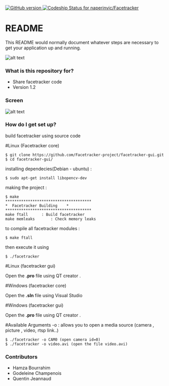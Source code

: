 [![GitHub version](https://badge.fury.io/gh/invicnaper%2FMWF.svg)](http://badge.fury.io/gh/invicnaper%2FMWF)[ ![Codeship Status for naperinvic/Facetracker](https://codeship.com/projects/f71de5f0-6053-0132-5208-2696ea524dd6/status?branch=master)](https://codeship.com/projects/51618)
# README #

This README would normally document whatever steps are necessary to get your application up and running.

![alt text](https://cdn1.iconfinder.com/data/icons/skype-icons/128/skype_camera.png "FT logo")

### What is this repository for? ###

* Share facetracker code 
* Version 1.2

### Screen ###

![alt text](http://naper.eu/me/images/facetracker.jpg "FT screen")

### How do I get set up? ###

build facetracker using source code

#Linux (Facetracker core)

	$ git clone https://github.com/Facetracker-project/facetracker-gui.git
	$ cd facetracker-gui/
	
installing dependecies(Debian - ubuntu) : 

	$ sudo apt-get install libopencv-dev
	
making the project : 

	$ make
	**************************************
	*  Facetracker Building    *
	**************************************
	make ftall		: Build facetracker
	make memleaks		: Check memory leaks

to compile all facetracker modules : 

	$ make ftall
	
then execute it using

	$ ./facetracker
	
#Linux (facetracker gui)

Open the <b>.pro</b> file using QT creator .

#Windows (facetracker core)

Open the <b>.sln</b> file using Visual Studio

#Windows (facetracker gui)

Open the <b>.pro</b> file using QT creator .

#Available Arguments
-o : allows you to open a media source (camera , picture , video, rtsp link..)

	$ ./facetracker -o CAM0 (open camera id=0)
	$ ./facetracker -o video.avi (open the file video.avi)

### Contributors ###

* Hamza Bourrahim
* Godeleine Champenois
* Quentin Jeannaud

